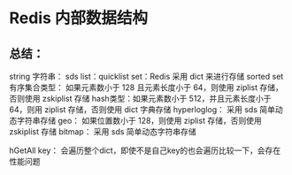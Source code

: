 # Redis 内部数据结构



## 总结：

string 字符串： sds
list：quicklist
set：Redis 采用 dict 来进行存储
sorted set 有序集合类型： 如果元素数小于 128 且元素长度小于 64，则使用 ziplist 存储，否则使用 zskiplist 存储
hash类型：如果元素数小于 512，并且元素长度小于 64，则用 ziplist 存储，否则使用 dict 字典存储
hyperloglog： 采用 sds 简单动态字符串存储
geo： 如果位置数小于 128，则使用 ziplist 存储，否则使用 zskiplist 存储
bitmap： 采用 sds 简单动态字符串存储


hGetAll key： 会遍历整个dict，即使不是自己key的也会遍历比较一下，会存在性能问题
